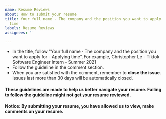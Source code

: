```yaml
---
name: Resume Reviews
about: How to submit your resume
title: Your full name - The company and the position you want to apply for - Applying
  time
labels: Resume Reviews
assignees: ''

---
```


- In the title, follow "Your full name - The company and the position you want to apply for - Applying time". For example, Christopher Le - Tiktok Software Engineer Intern - Summer 2021
- Follow the guideline in the comment section.
- When you are satisfied with the comment, remember to **close the issue**. Issues last more than 30 days will be automatically closed. 

#### These guidelines are made to help us better navigate your resume. Failing to follow the guideline might not get your resume reviewed.
#### Notice: By submitting your resume, you have allowed us to view, make comments on your resume.
